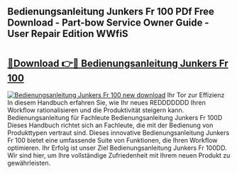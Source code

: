 ## Bedienungsanleitung Junkers Fr 100 PDf Free Download - Part-bow Service Owner Guide - User Repair Edition WWfiS

# <h2><a href="http://df40kjy.blite.top/?on=Bedienungsanleitung+Junkers+Fr+100">🔗Download 👉🔴 Bedienungsanleitung Junkers Fr 100</a></h2>

[![Bedienungsanleitung Junkers Fr 100 new download](https://i.imgur.com/lujVjoI.png)](http://df40kjy.blite.top/?on=Bedienungsanleitung+Junkers+Fr+100)
Ihr Tor zur Effizienz In diesem Handbuch erfahren Sie, wie Ihr neues REDDDDDDD Ihren Workflow rationalisieren und die Produktivität steigern kann. Bedienungsanleitung für Fachleute Bedienungsanleitung Junkers Fr 100D Dieses Handbuch richtet sich an Fachleute, die mit der Bedienung von Produkttypen vertraut sind. Dieses innovative Bedienungsanleitung Junkers Fr 100 bietet eine umfassende Suite von Funktionen, die Ihren Workflow optimieren. Ihr Erfolg ist unser Ziel Bedienungsanleitung Junkers Fr 100DD. Wir sind hier, um Ihre vollständige Zufriedenheit mit Ihrem neuen Produkt zu gewährleisten.
